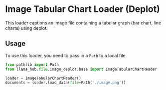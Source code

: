# Image Tabular Chart Loader (Deplot)

This loader captions an image file containing a tabular graph (bar chart, line charts) using deplot.

## Usage

To use this loader, you need to pass in a `Path` to a local file.

```python
from pathlib import Path
from llama_hub.file.image_deplot.base import ImageTabularChartReader

loader = ImageTabularChartReader()
documents = loader.load_data(file=Path('./image.png'))
```
